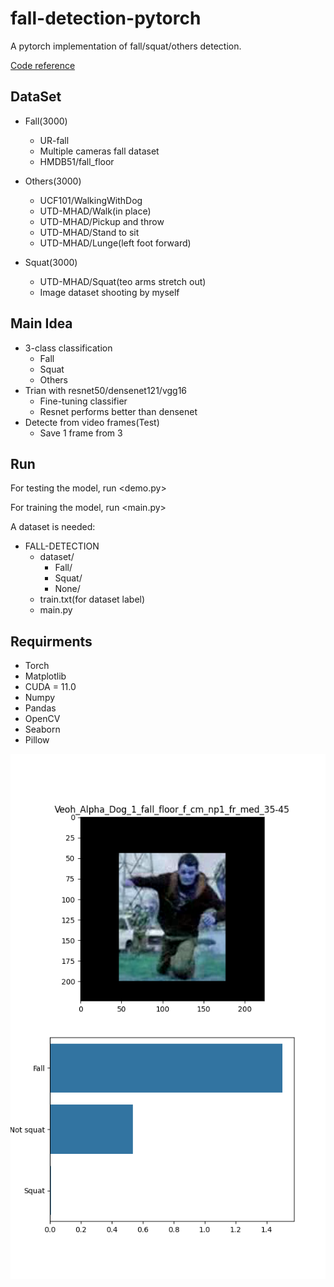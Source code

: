 # fall-detection-pytorch
A pytorch implementation of fall/squat/others detection.

[Code reference](https://github.com/TerenceChen95/pneumonia-detection-pytorch)
## DataSet
- Fall(3000)
  - UR-fall
  - Multiple cameras fall dataset
  - HMDB51/fall_floor

- Others(3000)
  - UCF101/WalkingWithDog
  - UTD-MHAD/Walk(in place)
  - UTD-MHAD/Pickup and throw
  - UTD-MHAD/Stand to sit
  - UTD-MHAD/Lunge(left foot forward)

- Squat(3000)
  - UTD-MHAD/Squat(teo arms stretch out)
  - Image dataset shooting by myself

## Main Idea
- 3-class classification
  - Fall
  - Squat
  - Others
- Trian with resnet50/densenet121/vgg16
  - Fine-tuning classifier
  - Resnet performs better than densenet
- Detecte from video frames(Test)
  - Save 1 frame from 3

## Run
For testing the model, run <demo.py>

For training the model, run <main.py>

A dataset is needed:
- FALL-DETECTION
  - dataset/
    - Fall/
    - Squat/
    - None/ 
  - train.txt(for dataset label)
  - main.py


## Requirments
 - Torch
 - Matplotlib
 - CUDA = 11.0
 - Numpy
 - Pandas
 - OpenCV
 - Seaborn
 - Pillow

  
![Imagecontext](./pictures/5.png)
